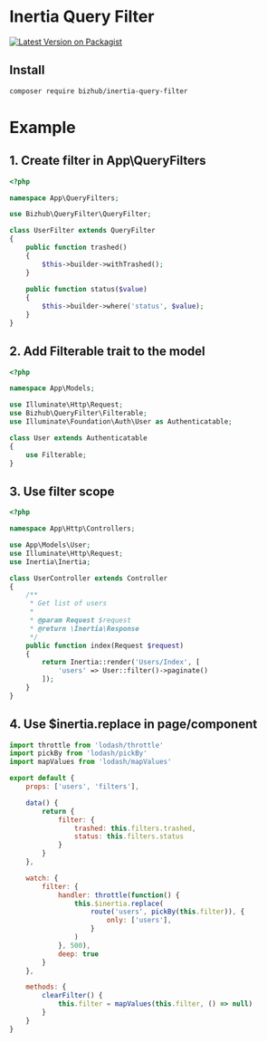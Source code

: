 # Inertia Query Filter

[![Latest Version on Packagist](https://img.shields.io/packagist/v/bizhub/inertia-query-filter.svg?style=flat-square)](https://packagist.org/packages/bizhub/inertia-query-filter)

## Install

``` bash
composer require bizhub/inertia-query-filter
```

# Example

## 1. Create filter in App\QueryFilters
``` php
<?php

namespace App\QueryFilters;

use Bizhub\QueryFilter\QueryFilter;

class UserFilter extends QueryFilter
{
    public function trashed()
    {
        $this->builder->withTrashed();
    }
    
    public function status($value)
    {
        $this->builder->where('status', $value);
    }
}
```

## 2. Add Filterable trait to the model
``` php
<?php

namespace App\Models;

use Illuminate\Http\Request;
use Bizhub\QueryFilter\Filterable;
use Illuminate\Foundation\Auth\User as Authenticatable;

class User extends Authenticatable
{
    use Filterable;
}
```

## 3. Use filter scope
``` php
<?php

namespace App\Http\Controllers;

use App\Models\User;
use Illuminate\Http\Request;
use Inertia\Inertia;

class UserController extends Controller
{
    /**
     * Get list of users
     *
     * @param Request $request
     * @return \Inertia\Response
     */
    public function index(Request $request)
    {
        return Inertia::render('Users/Index', [
            'users' => User::filter()->paginate()
        ]);
    }
}
```

## 4. Use $inertia.replace in page/component
``` javascript
import throttle from 'lodash/throttle'
import pickBy from 'lodash/pickBy'
import mapValues from 'lodash/mapValues'

export default {
    props: ['users', 'filters'],

    data() {
        return {
            filter: {
                trashed: this.filters.trashed,
                status: this.filters.status
            }
        }
    },

    watch: {
        filter: {
            handler: throttle(function() {
                this.$inertia.replace(
                    route('users', pickBy(this.filter)), {
                        only: ['users'],
                    }
                )
            }, 500),
            deep: true
        }
    },

    methods: {
        clearFilter() {
            this.filter = mapValues(this.filter, () => null)
        }
    }
}
```